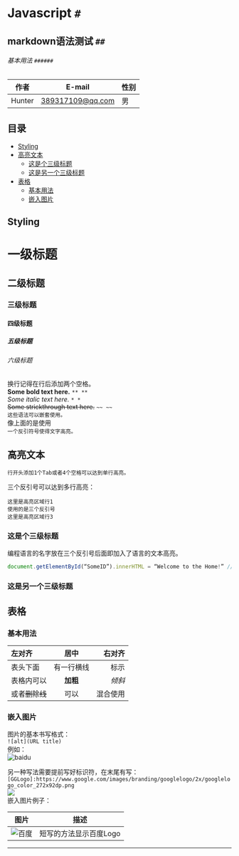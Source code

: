 # Javascript `#`
## markdown语法测试 `##`
###### 基本用法 `######`
|作者|E-mail|性别|
|---|---|---|
|Hunter|389317109@qq.com|男|

## 目录
* [Styling](#Styling)
* [高亮文本](#高亮文本)
	* [这是个三级标题](#这是个三级标题)
	* [这是另一个三级标题](#这是另一个三级标题)
* [表格](#表格)
	* [基本用法](#基本用法)
	* [嵌入图片](#嵌入图片)
	

## Styling
# 一级标题
## 二级标题
### 三级标题
#### 四级标题
##### 五级标题
###### 六级标题

换行记得在行后添加两个空格。  
**Some bold text here.** `** **`  
*Some italic text here.* `* *`  
~~Some strickthrough text here.~~ `~~ ~~`  
`这些语法可以嵌套使用。 `  
像上面的是使用  
`一个反引符号使得文字高亮。`
## 高亮文本
	行开头添加1个Tab或者4个空格可以达到单行高亮。
三个反引号可以达到多行高亮：
```
这里是高亮区域行1  
使用的是三个反引号
这里是高亮区域行3
```
### 这是个三级标题  
编程语言的名字放在三个反引号后面即加入了语言的文本高亮。  
```JavaScript
document.getElementById(“SomeID”).innerHTML = “Welcome to the Home!” // JavaScript
```

### 这是另一个三级标题

## 表格
### 基本用法

| 左对齐 | 居中 | 右对齐 |
| :--- | :---: | ---: |
|表头下面|有一行横线|标示|
|表格内可以|**加粗**|*倾斜*|
|或者~~删除线~~|可以|混合使用|

### 嵌入图片
图片的基本书写格式：  
`![alt](URL title)`  
例如：  
![baidu](http://www.baidu.com/img/bdlogo.gif "百度logo")  

另一种写法需要提前写好标识符，在末尾有写：  
`[GGLogo]:https://www.google.com/images/branding/googlelogo/2x/googlelogo_color_272x92dp.png`  
![][GGLogo]  
嵌入图片例子： 
 
|图片|描述|
|---|---|
|![百度][BaiduLogo]|短写的方法显示百度Logo|





--------------------------------
[BaiduLogo]:http://www.baidu.com/img/bdlogo.gif
[GGLogo]:https://www.google.com/images/branding/googlelogo/2x/googlelogo_color_272x92dp.png